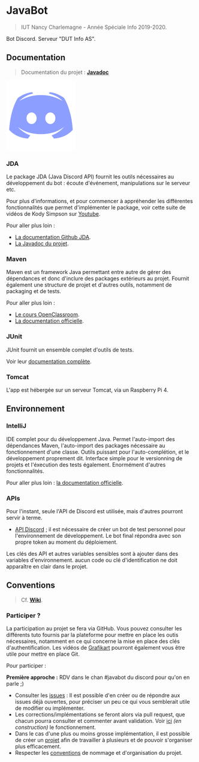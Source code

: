 # JavaBot

> IUT Nancy Charlemagne - Année Spéciale Info 2019-2020.

Bot Discord. Serveur "DUT Info AS".

## Documentation

> Documentation du projet : [**Javadoc**](http://labo.dvp-web.fr/javabot/index)


![discord](src/main/assets/img/discord.png)

### JDA

Le package JDA (Java Discord API) fournit les outils nécessaires au développement
du bot : écoute d'événement, manipulations sur le serveur etc.

Pour plus d'informations, et pour commencer à appréhender les différentes
fonctionnalités que permet d'implémenter le package, voir cette suite de vidéos de
Kody Simpson sur [Youtube](https://www.youtube.com/watch?v=NxOxcgbikJo).

Pour aller plus loin :

- [La documentation Github JDA](https://github.com/DV8FromTheWorld/JDA/wiki).
- [La Javadoc du projet](https://ci.dv8tion.net/job/JDA/javadoc/).

### Maven

Maven est un framework Java permettant entre autre de gérer des dépendances et donc
d'inclure des packages extérieurs au projet. Fournit également une structure de projet et
d'autres outils, notamment de packaging et de tests.

Pour aller plus loin : 

- [Le cours OpenClassroom](https://openclassrooms.com/fr/courses/4503526-organisez-et-packagez-une-application-java-avec-apache-maven).
- [La documentation officielle](http://maven.apache.org/).

### JUnit

JUnit fournit un ensemble complet d'outils de tests.

Voir leur [documentation complète](https://junit.org/junit5/docs/current/user-guide/).

### Tomcat

L'app est hébergée sur un serveur Tomcat, via un Raspberry Pi 4.

## Environnement

### IntelliJ

IDE complet pour du développement Java. Permet l'auto-import des dépendances Maven,
l'auto-import des packages nécessaire au fonctionnement d'une classe. Outils puissant
pour l'auto-complétion, et le développement proprement dit. Interface simple pour le
versionning de projets et l'éxecution des tests également. Enormément d'autres fonctionnalités.

Pour aller plus loin : [la documentation officielle](https://www.jetbrains.com/help/idea/discover-intellij-idea.html).

### APIs

Pour l'instant, seule l'API de Discord est utilisée, mais d'autres pourront servir à terme.

- [API Discord](https://discordapp.com/developers/docs/intro) ; il est nécessaire de créer un bot de test personnel pour l'environnement de développement. Le bot final répondra avec son propre token au moment du déploiement.

Les clés des API et autres variables sensibles sont à ajouter dans des variables d'environnement.
aucun code ou clé d'identification ne doit apparaître en clair dans le projet.

## Conventions

> Cf. [**Wiki**](https://github.com/B4va/javabot/wiki).

### Participer ?

La participation au projet se fera via GitHub. Vous pouvez consulter les différents tuto
fournis par la plateforme pour mettre en place les outis nécessaires, notamment
en ce qui concerne la mise en place des clés d'authentification. Les vidéos de
[Grafikart](https://www.youtube.com/watch?v=rP3T0Ee6pLU&list=PLjwdMgw5TTLXuY5i7RW0QqGdW0NZntqiP) pourront également vous être utile pour mettre en place Git.

Pour participer :

**Première approche :** RDV dans le chan #javabot du discord pour qu'on en parle ;)

- Consulter les [issues](https://github.com/B4va/javabot/issues) : Il est possible d'en créer ou de répondre aux issues déjà
ouvertes, pour préciser un peu ce qui vous semblerait utile de modifier ou implémenter.
- Les corrections/implémentations se feront alors via pull request, que chacun pourra
consulter et commenter avant validation. Voir [ici](https://github.com/AS-Info-IUT-NC/javabot/wiki) *(en construction)* le fonctionnement.
- Dans le cas d'une plus ou moins grosse implémentation, il est possible de créer un [projet](https://github.com/B4va/javabot/projects)
afin de travailler à plusieurs et de pouvoir s'organiser plus efficacement.
- Respecter les [conventions](https://github.com/B4va/javabot/wiki) de nommage et d'organisation du projet.
